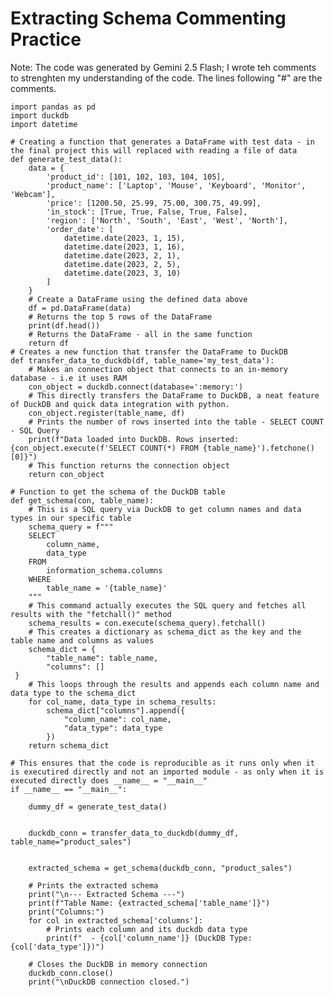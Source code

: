 # Extracting Schema Commenting Practice
Note: The code was generated by Gemini 2.5 Flash; I wrote teh comments to strenghten my understanding of the code. The lines following "#" are the comments.

    import pandas as pd
    import duckdb
    import datetime

    # Creating a function that generates a DataFrame with test data - in the final project this will replaced with reading a file of data
    def generate_test_data():
        data = {
            'product_id': [101, 102, 103, 104, 105],
            'product_name': ['Laptop', 'Mouse', 'Keyboard', 'Monitor', 'Webcam'],
            'price': [1200.50, 25.99, 75.00, 300.75, 49.99],
            'in_stock': [True, True, False, True, False],
            'region': ['North', 'South', 'East', 'West', 'North'],
            'order_date': [
                datetime.date(2023, 1, 15),
                datetime.date(2023, 1, 16),
                datetime.date(2023, 2, 1),
                datetime.date(2023, 2, 5),
                datetime.date(2023, 3, 10)
            ]
        }
        # Create a DataFrame using the defined data above
        df = pd.DataFrame(data)
        # Returns the top 5 rows of the DataFrame
        print(df.head())
        # Returns the DataFrame - all in the same function
        return df
    # Creates a new function that transfer the DataFrame to DuckDB
    def transfer_data_to_duckdb(df, table_name='my_test_data'):
        # Makes an connection object that connects to an in-memory database - i.e it uses RAM
        con_object = duckdb.connect(database=':memory:')
        # This directly transfers the DataFrame to DuckDB, a neat feature of DuckDB and quick data integration with python.  
        con_object.register(table_name, df)
        # Prints the number of rows inserted into the table - SELECT COUNT - SQL Query
        print(f"Data loaded into DuckDB. Rows inserted: {con_object.execute(f'SELECT COUNT(*) FROM {table_name}').fetchone()[0]}")
        # This function returns the connection object
        return con_object

    # Function to get the schema of the DuckDB table
    def get_schema(con, table_name):
        # This is a SQL query via DuckDB to get column names and data types in our specific table
        schema_query = f"""
        SELECT
            column_name,
            data_type
        FROM    
            information_schema.columns
        WHERE
            table_name = '{table_name}'
        """
        # This command actually executes the SQL query and fetches all results with the "fetchall()" method
        schema_results = con.execute(schema_query).fetchall()
        # This creates a dictionary as schema_dict as the key and the table name and columns as values
        schema_dict = {
            "table_name": table_name,
            "columns": []
     }
        # This loops through the results and appends each column name and data type to the schema_dict
        for col_name, data_type in schema_results:
            schema_dict["columns"].append({
                "column_name": col_name,
                "data_type": data_type
            })
        return schema_dict

    # This ensures that the code is reproducible as it runs only when it is executired directly and not an imported module - as only when it is             executed directly does __name__ = "__main__"
    if __name__ == "__main__":

        dummy_df = generate_test_data()


        duckdb_conn = transfer_data_to_duckdb(dummy_df, table_name="product_sales")


        extracted_schema = get_schema(duckdb_conn, "product_sales")

        # Prints the extracted schema
        print("\n--- Extracted Schema ---")
        print(f"Table Name: {extracted_schema['table_name']}")
        print("Columns:")
        for col in extracted_schema['columns']:
            # Prints each column and its duckdb data type
            print(f"  - {col['column_name']} (DuckDB Type: {col['data_type']})")

        # Closes the DuckDB in memory connection
        duckdb_conn.close()
        print("\nDuckDB connection closed.")

